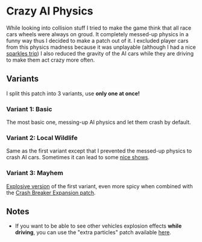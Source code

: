 # Crazy AI Physics

While looking into collision stuff I tried to make the game think that all race cars wheels were always on groud. It completely messed-up physics in a funny way thus I decided to make a patch out of it.
I excluded player cars from this physics madness because it was unplayable (although I had a nice [sparkles trip](https://i.imgur.com/rjRHgY9.mp4))
I also reduced the gravity of the AI cars while they are driving to make them act crazy more often.

## Variants

I split this patch into 3 variants, use **only one at once!**

### Variant 1: Basic

The most basic one, messing-up AI physics and let them crash by default.

### Variant 2: Local Wildlife

Same as the first variant except that I prevented the messed-up physics to crash AI cars. Sometimes it can lead to some [nice shows](https://i.imgur.com/Dw2la7S.mp4).

### Variant 3: Mayhem

[Explosive version](https://i.imgur.com/McWryVf.mp4) of the first variant, even more spicy when combined with the [Crash Breaker Expansion patch](https://github.com/Nahelam/PS2-Game-Mods/tree/main/Burnout%203%20Takedown/Crash%20Breaker%20Expansion).

## Notes

- If you want to be able to see other vehicles explosion effects **while driving**, you can use the "extra particles" patch available [here](<https://github.com/Nahelam/PS2-Game-Mods/tree/main/Burnout%203%20Takedown/Various>).
